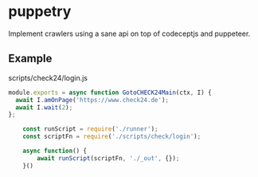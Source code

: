 # puppetry

Implement crawlers using a sane api on top of codeceptjs and puppeteer.

## Example

scripts/check24/login.js

```js
module.exports = async function GotoCHECK24Main(ctx, I) {
  await I.amOnPage('https://www.check24.de');
  await I.wait(2);
};
```

```js
    const runScript = require('./runner');
    const scriptFn = require('./scripts/check/login');

    async function() {
        await runScript(scriptFn, './_out', {});
    }()
```



